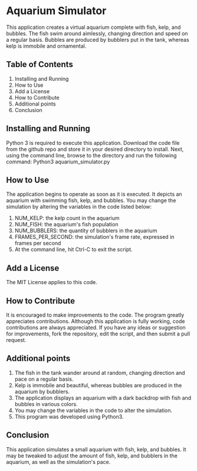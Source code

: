 # Aquarium Simulator
This application creates a virtual aquarium complete with fish, kelp, and bubbles. The fish swim around aimlessly, changing direction and speed on a regular basis. Bubbles are produced by bubblers put in the tank, whereas kelp is immobile and ornamental.
## Table of Contents
1.	Installing and Running
2.	How to Use
3.	Add a License
4.	How to Contribute
5.	Additional points
6.	Conclusion

## Installing and Running
Python 3 is required to execute this application. Download the code file from the github repo and store it in your desired directory to install. Next, using the command line, browse to the directory and run the following command:
Python3 aquarium_simulator.py

## How to Use
The application begins to operate as soon as it is executed. It depicts an aquarium with swimming fish, kelp, and bubbles. You may change the simulation by altering the variables in the code listed below:
1.	NUM_KELP: the kelp count in the aquarium
2.	NUM_FISH: the aquarium's fish population
3.	NUM_BUBBLERS: the quantity of bubblers in the aquarium
4.	FRAMES_PER_SECOND: the simulation's frame rate, expressed in frames per second
5.	At the command line, hit Ctrl-C to exit the script.
## Add a License
The MIT License applies to this code.


## How to Contribute
It is encouraged to make improvements to the code. The program greatly appreciates contributions. Although this application is fully working, code contributions are always appreciated. If you have any ideas or suggestion for improvements, fork the repository, edit the script, and then submit a pull request.
## Additional points
1.	The fish in the tank wander around at random, changing direction and pace on a regular basis.
2.	Kelp is immobile and beautiful, whereas bubbles are produced in the aquarium by bubblers.
3.	The application displays an aquarium with a dark backdrop with fish and bubbles in various colors.
4.	You may change the variables in the code to alter the simulation.
5.	This program was developed using Python3.
## Conclusion
This application simulates a small aquarium with fish, kelp, and bubbles. It may be tweaked to adjust the amount of fish, kelp, and bubblers in the aquarium, as well as the simulation's pace. 
